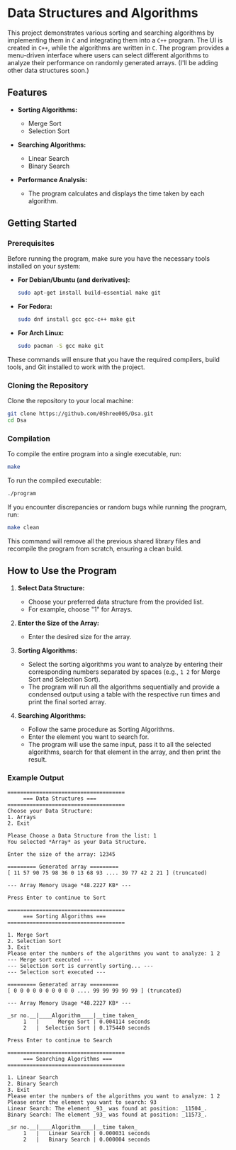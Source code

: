 # Data Structures and Algorithms

This project demonstrates various sorting and searching algorithms by implementing them in `C` and integrating them into a `C++` program. The UI is created in `C++`, while the algorithms are written in `C`. The program provides a menu-driven interface where users can select different algorithms to analyze their performance on randomly generated arrays. (I'll be adding other data structures soon.)

## Features

- **Sorting Algorithms:**
  - Merge Sort
  - Selection Sort

- **Searching Algorithms:**
  - Linear Search
  - Binary Search

- **Performance Analysis:**
  - The program calculates and displays the time taken by each algorithm.

## Getting Started

### Prerequisites

Before running the program, make sure you have the necessary tools installed on your system:

- **For Debian/Ubuntu (and derivatives):**
  ```bash
  sudo apt-get install build-essential make git
  ```

- **For Fedora:**
  ```bash
  sudo dnf install gcc gcc-c++ make git
  ```

- **For Arch Linux:**
  ```bash
  sudo pacman -S gcc make git
  ```

These commands will ensure that you have the required compilers, build tools, and Git installed to work with the project.

### Cloning the Repository

Clone the repository to your local machine:

```bash
git clone https://github.com/0Shree005/Dsa.git
cd Dsa
```

### Compilation

To compile the entire program into a single executable, run:

```bash
make
```

To run the compiled executable:

```bash
./program
```

If you encounter discrepancies or random bugs while running the program, run:

```bash
make clean
```

This command will remove all the previous shared library files and recompile the program from scratch, ensuring a clean build.

## How to Use the Program

1. **Select Data Structure:**
   - Choose your preferred data structure from the provided list.
   - For example, choose "1" for Arrays.

2. **Enter the Size of the Array:**
   - Enter the desired size for the array.

3. **Sorting Algorithms:**
   - Select the sorting algorithms you want to analyze by entering their corresponding numbers separated by spaces (e.g., `1 2` for Merge Sort and Selection Sort).
   - The program will run all the algorithms sequentially and provide a condensed output using a table with the respective run times and print the final sorted array.

4. **Searching Algorithms:**
   - Follow the same procedure as Sorting Algorithms.
   - Enter the element you want to search for.
   - The program will use the same input, pass it to all the selected algorithms, search for that element in the array, and then print the result.

### Example Output

```plaintext
=====================================
     === Data Structures ===
=====================================
Choose your Data Structure:
1. Arrays
2. Exit

Please Choose a Data Structure from the list: 1
You selected *Array* as your Data Structure.

Enter the size of the array: 12345

========= Generated array =========
[ 11 57 90 75 98 36 0 13 68 93 .... 39 77 42 2 21 ] (truncated)

--- Array Memory Usage *48.2227 KB* ---

Press Enter to continue to Sort

=====================================
     === Sorting Algorithms ===
=====================================

1. Merge Sort
2. Selection Sort
3. Exit
Please enter the numbers of the algorithms you want to analyze: 1 2
--- Merge sort executed ---
--- Selection sort is currently sorting... ---
--- Selection sort executed ---

========= Generated array =========
[ 0 0 0 0 0 0 0 0 0 0 .... 99 99 99 99 99 ] (truncated)

--- Array Memory Usage *48.2227 KB* ---

_sr no.__|____Algorithm____|__time taken_
     1   |      Merge Sort | 0.004114 seconds
     2   |  Selection Sort | 0.175440 seconds

Press Enter to continue to Search

=====================================
     === Searching Algorithms ===
=====================================

1. Linear Search
2. Binary Search
3. Exit
Please enter the numbers of the algorithms you want to analyze: 1 2
Please enter the element you want to search: 93
Linear Search: The element _93_ was found at position: _11504_.
Binary Search: The element _93_ was found at position: _11573_.

_sr no.__|____Algorithm____|__time taken_
     1   |   Linear Search | 0.000031 seconds
     2   |   Binary Search | 0.000004 seconds
```
